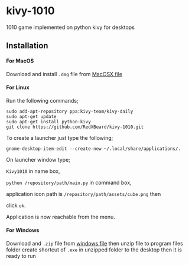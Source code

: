# kivy-1010
1010 game implemented on python kivy for desktops

## Installation

#### For MacOS
Download and install <code>.dmg</code> file from [MacOSX file](https://app.box.com/s/4j2wvv71p2zn5x38duaateup2189d5iw)

#### For Linux
Run the following commands;
```
sudo add-apt-repository ppa:kivy-team/kivy-daily
sudo apt-get update
sudo apt-get install python-kivy
git clone https://github.com/RedXBeard/kivy-1010.git
```
To create a launcher just type the following;
```
gnome-desktop-item-edit --create-new ~/.local/share/applications/.
```
On launcher window type;

<code>Kivy1010</code> in name box, 

<code>python /repository/path/main.py</code> in command box, 

application icon path is <code>/repository/path/assets/cube.png</code> then 

click <code>ok</code>. 

Application is now reachable from the menu.


#### For Windows
Download and <code>.zip</code> file from [windows file](https://app.box.com/s/2olappzxbgdhut2azyor4xbmcs97ak6i) then unzip file to program files folder create shortcut of <code>.exe</code> in unzipped folder to the desktop then it is ready to run
